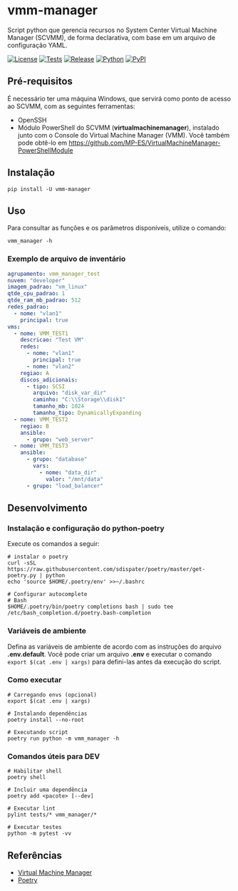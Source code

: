 # vmm-manager

Script python que gerencia recursos no System Center Virtual Machine Manager (SCVMM), de forma declarativa, com base em um arquivo de configuração YAML.

[![License](https://img.shields.io/github/license/MP-ES/vmm_manager.svg)](LICENSE)
[![Tests](https://github.com/MP-ES/vmm_manager/workflows/Tests/badge.svg)](https://github.com/MP-ES/vmm_manager/actions?query=workflow%3ATests)
[![Release](https://github.com/MP-ES/vmm_manager/workflows/Release/badge.svg)](https://github.com/MP-ES/vmm_manager/actions?query=workflow%3ARelease)
[![Python](https://img.shields.io/pypi/pyversions/vmm-manager.svg)](https://pypi.python.org/pypi/vmm-manager)
[![PyPI](http://img.shields.io/pypi/v/vmm-manager.svg)](https://pypi.python.org/pypi/vmm-manager)

## Pré-requisitos

É necessário ter uma máquina Windows, que servirá como ponto de acesso ao SCVMM, com as seguintes ferramentas:

- OpenSSH
- Módulo PowerShell do SCVMM (**virtualmachinemanager**), instalado junto com o Console do Virtual Machine Manager (VMM). Você também pode obtê-lo em <https://github.com/MP-ES/VirtualMachineManager-PowerShellModule>

## Instalação

```shell
pip install -U vmm-manager
```

## Uso

Para consultar as funções e os parâmetros disponíveis, utilize o comando:

```shell
vmm_manager -h
```

### Exemplo de arquivo de inventário

```yaml
agrupamento: vmm_manager_test
nuvem: "developer"
imagem_padrao: "vm_linux"
qtde_cpu_padrao: 1
qtde_ram_mb_padrao: 512
redes_padrao:
  - nome: "vlan1"
    principal: true
vms:
  - nome: VMM_TEST1
    descricao: "Test VM"
    redes:
      - nome: "vlan1"
        principal: true
      - nome: "vlan2"
    regiao: A
    discos_adicionais:
      - tipo: SCSI
        arquivo: "disk_var_dir"
        caminho: "C:\\Storage\\disk1"
        tamanho_mb: 1024
        tamanho_tipo: DynamicallyExpanding
  - nome: VMM_TEST2
    regiao: B
    ansible:
      - grupo: "web_server"
  - nome: VMM_TEST3
    ansible:
      - grupo: "database"
        vars:
          - nome: "data_dir"
            valor: "/mnt/data"
      - grupo: "load_balancer"
```

## Desenvolvimento

### Instalação e configuração do python-poetry

Execute os comandos a seguir:

```shell
# instalar o poetry
curl -sSL https://raw.githubusercontent.com/sdispater/poetry/master/get-poetry.py | python
echo 'source $HOME/.poetry/env' >>~/.bashrc

# Configurar autocomplete
# Bash
$HOME/.poetry/bin/poetry completions bash | sudo tee /etc/bash_completion.d/poetry.bash-completion
```

### Variáveis de ambiente

Defina as variáveis de ambiente de acordo com as instruções do arquivo **.env.default**. Você pode criar um arquivo **.env** e executar o comando `export $(cat .env | xargs)` para defini-las antes da execução do script.

### Como executar

```shell
# Carregando envs (opcional)
export $(cat .env | xargs)

# Instalando dependências
poetry install --no-root

# Executando script
poetry run python -m vmm_manager -h
```

### Comandos úteis para DEV

```shell
# Habilitar shell
poetry shell

# Incluir uma dependência
poetry add <pacote> [--dev]

# Executar lint
pylint tests/* vmm_manager/*

# Executar testes
python -m pytest -vv
```

## Referências

- [Virtual Machine Manager](https://docs.microsoft.com/en-us/powershell/module/virtualmachinemanager/?view=systemcenter-ps-2019)
- [Poetry](https://python-poetry.org/)

